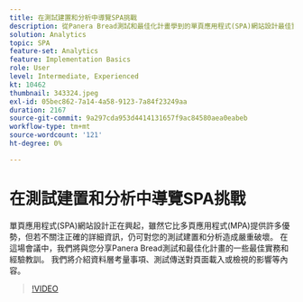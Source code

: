 ```yaml
---
title: 在測試建置和分析中導覽SPA挑戰
description: 從Panera Bread測試和最佳化計畫學到的單頁應用程式(SPA)網站設計最佳實務和課程。 我們將介紹資料層考量事項，測試傳送對頁面載入或檢視的影響
solution: Analytics
topic: SPA
feature-set: Analytics
feature: Implementation Basics
role: User
level: Intermediate, Experienced
kt: 10462
thumbnail: 343324.jpeg
exl-id: 05bec862-7a14-4a58-9123-7a84f23249aa
duration: 2167
source-git-commit: 9a297cda953d4414131657f9ac84580aea0eabeb
workflow-type: tm+mt
source-wordcount: '121'
ht-degree: 0%

---
```


# 在測試建置和分析中導覽SPA挑戰

單頁應用程式(SPA)網站設計正在興起，雖然它比多頁應用程式(MPA)提供許多優勢，但若不關注正確的詳細資訊，仍可對您的測試建置和分析造成嚴重破壞。 在這場會議中，我們將與您分享Panera Bread測試和最佳化計畫的一些最佳實務和經驗教訓。 我們將介紹資料層考量事項、測試傳送對頁面載入或檢視的影響等內容。

>[!VIDEO](https://video.tv.adobe.com/v/343324/?quality=12&learn=on)
